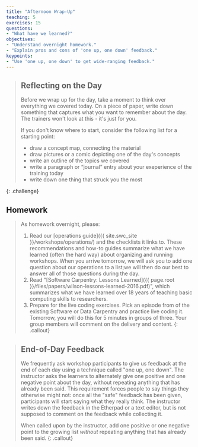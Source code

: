 ```yaml
---
title: "Afternoon Wrap-Up"
teaching: 5
exercises: 15
questions:
- "What have we learned?"
objectives:
- "Understand overnight homework."
- "Explain pros and cons of 'one up, one down' feedback."
keypoints:
- "Use 'one up, one down' to get wide-ranging feedback."
---
```


> ## Reflecting on the Day
> 
> Before we wrap up for the day, take a moment to think over 
> everything we covered today.  On a piece of paper, write 
> down something that captures what you want to remember about 
> the day.  The trainers won't look at this - it's just for you.  
> 
> If you don't know where to start, consider 
> the following list for a starting point: 
> 
> * draw a concept map, connecting the material
> * draw pictures or a comic depicting one of the day's concepts
> * write an outline of the topics we covered
> * write a paragraph or “journal” entry about your 
> exeperience of the training today
> * write down one thing that struck you the most
>
{: .challenge}

## Homework

>As homework overnight, please:
>1. Read our [operations guide]({{ site.swc_site }}/workshops/operations/) and the checklists it links to. These recommendations and how-to guides summarize what we have learned (often the hard way) about organizing and running workshops. When you arrive tomorrow, we will ask you to add one question about our operations to a list;we will then do our best to answer all of those questions during the day.
> 2. Read "[Software Carpentry: Lessons Learned]({{ page.root }}/files/papers/wilson-lessons-learned-2016.pdf)", which summarizes what we have learned over 18 years of teaching basic computing skills to researchers.
> 3. Prepare for the live coding exercises. Pick an episode from of the existing Software or Data Carpentry and practice live coding it. Tomorrow, you will do this for 5 minutes in groups of three. Your group members will comment on the delivery and content.
{: .callout}

> ## End-of-Day Feedback
>
> We frequently ask workshop participants to give us feedback at the end
> of each day using a technique called "one up, one down".  The
> instructor asks the learners to alternately give one positive and one
> negative point about the day, without repeating anything that has
> already been said.  This requirement forces people to say things they
> otherwise might not: once all the "safe" feedback has been given,
> participants will start saying what they really think. The instructor
> writes down the feedback in the Etherpad or a text editor,
> but is not supposed to comment on the feedback while collecting it.
>
> When called upon by the instructor, add one positive or one negative
> point to the growing list *without* repeating anything that has
> already been said.
{: .callout}
